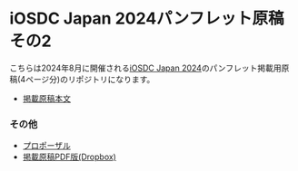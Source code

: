# iOSDC Japan 2024パンフレット原稿 その2

こちらは2024年8月に開催される[iOSDC Japan 2024](https://fortee.jp/iosdc-japan-2024)のパンフレット掲載用原稿(4ページ分)のリポジトリになります。

- [掲載原稿本文](https://github.com/fumiyasac/iosdc2024_pamphlet_manuscript_vol2/blob/main/manuscript.md)

### その他

- [プロポーザル](https://fortee.jp/iosdc-japan-2024/proposal/253fa3d4-25e9-4fad-a9b7-d4899b20624e)
- [掲載原稿PDF版(Dropbox)](https://www.dropbox.com/scl/fi/3z7k5ql2q7287dkd61hck/iOSDC2024-4.pdf?rlkey=1870s47ni8bv8k1cd7v970eed&st=5zzy66zj&dl=0)

